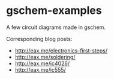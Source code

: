 # gschem-examples

A few circuit diagrams made in gschem.

Corresponding blog posts:

* http://eax.me/electronics-first-steps/
* http://eax.me/soldering/
* http://eax.me/ic4026/
* http://eax.me/ic555/
